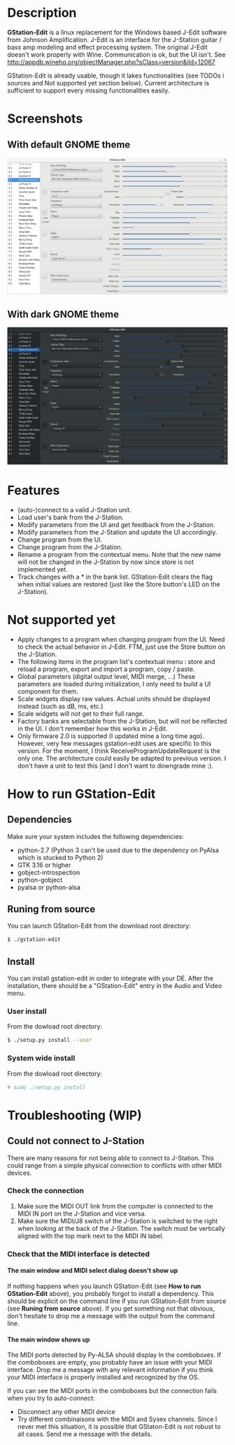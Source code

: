 # Description
**GStation-Edit** is a linux replacement for the Windows based J-Edit software
from Johnson Amplification. J-Edit is an interface for the J-Station guitar /
bass amp modeling and effect processing system.
The original J-Edit doesn't work properly with Wine. Communication is ok,
but the UI isn't. See http://appdb.winehq.org/objectManager.php?sClass=version&iId=12067

GStation-Edit is already usable, though it lakes functionalities (see TODOs i
sources and Not supported yet section below). Current architecture is sufficient
to support every missing functionalities easily.

# Screenshots
## With default GNOME theme
![Default theme](assets/gstation-edit_default-theme.png)
<br/>
## With dark GNOME theme
![Dark theme](assets/gstation-edit_dark-theme.png)


# Features
- (auto-)connect to a valid J-Station unit.
- Load user's bank from the J-Station.
- Modify parameters from the UI and get feedback from the J-Station.
- Modify parameters from the J-Station and update the UI accordingly.
- Change program from the UI.
- Change program from the J-Station.
- Rename a program from the contextual menu. Note that the new name will not be
changed in the J-Station by now since store is not implemented yet.
- Track changes with a * in the bank list. GStation-Edit clears the flag when
initial values are restored (just like the Store button's LED on the J-Station).


# Not supported yet
- Apply changes to a program when changing program from the UI. Need to check
the actual behavior in J-Edit. FTM, just use the Store button on the J-Station.
- The following items in the program list's contextual menu : store and reload
a program, export and import a program, copy / paste.
- Global parameters (digital output level, MIDI merge, ...) These parameters are
loaded during initialization, I only need to build a UI component for them.
- Scale widgets display raw values. Actual units should be displayed instead
(such as dB, ms, etc.)
- Scale widgets will not get to their full range.
- Factory banks are selectable from the J-Station, but will not be reflected
in the UI. I don't remember how this works in J-Edit.
- Only firmware 2.0 is supported (I updated mine a long time ago). However,
very few messages gstation-edit uses are specific to this version.
For the moment, I think ReceiveProgramUpdateRequest is the only one.
The architecture could easily be adapted to previous version.
I don't have a unit to test this (and I don't want to downgrade mine :).


# How to run GStation-Edit
## Dependencies
Make sure your system includes the following dependencies:
- python-2.7 (Python 3 can't be used due to the dependency on PyAlsa which
is stucked to Python 2)
- GTK 3.16 or higher
- gobject-introspection
- python-gobject
- pyalsa or python-alsa

## Runing from source
You can launch GStation-Edit from the download root directory:
``` bash
$ ./gstation-edit
```

## Install
You can install gstation-edit in order to integrate with your DE.
After the installation, there should be a "GStation-Edit" entry in
the Audio and Video menu.
### User install
From the dowload root directory:
``` bash
$ ./setup.py install --user
```
### System wide install
From the dowload root directory:
``` bash
# sudo ./setup.py install
```


# Troubleshooting (WIP)
## Could not connect to J-Station
There are many reasons for not being able to connect to J-Station. 
This could range from a simple physical connection to conflicts
with other MIDI devices.

### Check the connection
1. Make sure the MIDI OUT link from the computer is connected to
the MIDI IN port on the J-Station and vice versa.
2. Make sure the MIDI/J8 switch of the J-Station is switched to
the right when looking at the back of the J-Station. The switch must
be vertically aligned with the top mark next to the MIDI IN label.

### Check that the MIDI interface is detected

#### The main window and MIDI select dialog doesn't show up
If nothing happens when you launch GStation-Edit (see **How to run
GStation-Edit** above), you probably forgot to install a dependency. 
This should be explicit on the command line if you run GStation-Edit
from source (see **Runing from source** above).
If you get something not that obvious, don't hesitate to drop me a message
with the output from the command line.

#### The main window shows up
The MIDI ports detected by Py-ALSA should display In the comboboxes. 
If the comboboxes are empty, you probably have an issue with your MIDI interface.
Drop me a message with any relevant information if you think your MIDI interface
is properly installed and recognized by the OS.

If you can see the MIDI ports in the comboboxes but the connection fails when
you try to auto-connect:
- Disconnect any other MIDI device
- Try different combinaisons with the MIDI and Sysex channels.
Since I never met this situation, it is possible that GStaton-Edit is not robust
to all cases. Send me a message with the details.
